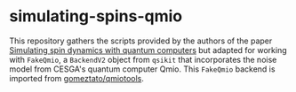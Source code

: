 # simulating-spins-qmio

This repository gathers the scripts provided by the authors of the paper [Simulating spin dynamics with quantum computers](https://pubs.aip.org/aapt/ajp/article-abstract/93/1/98/3327065/Simulating-spin-dynamics-with-quantum-computers?redirectedFrom=PDF) but adapted for working with `FakeQmio`, a `BackendV2` object from `qsikit` that incorporates the noise model from CESGA's quantum computer Qmio. This `FakeQmio` backend is imported from [gomeztato/qmiotools](https://github.com/gomeztato/qmiotools).
